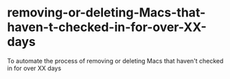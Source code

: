 # removing-or-deleting-Macs-that-haven-t-checked-in-for-over-XX-days
To automate the process of removing or deleting Macs that haven't checked in for over XX days
